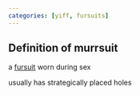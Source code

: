 ```yaml
---
categories: [yiff, fursuits]
---
```


## Definition of murrsuit

a [fursuit](./fursuit) worn during sex

usually has strategically placed holes
